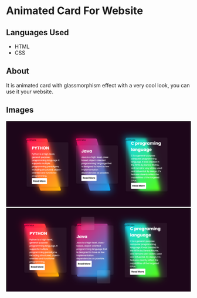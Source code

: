 <h1>Animated Card For Website</h1>
<h2>Languages Used</h2>
<ul>
  <li>HTML</li>
  <li>CSS</li>
</ul>
<h2>About</h2>
<p>It is animated card with glassmorphism effect with a very cool look, you can use it your website.</p>
<h2>Images</h2>
<img src="images/Screenshot 1.png" />
<img src="images/Screenshot 2.png" />

